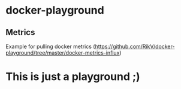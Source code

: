 # docker-playground


## Metrics

Example for pulling docker metrics (https://github.com/RikV/docker-playground/tree/master/docker-metrics-influx)


# This is just a playground ;)
